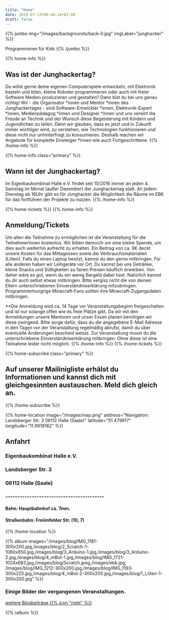 ```yaml
---
title: "Home"
date: 2019-07-13T00:49:18+02:00
draft: false
---
```


{{% jumbo img="/images/backgrounds/back-0.jpg" imgLabel="junghacker" %}}

Programmieren für Kids
{{% /jumbo %}}

 
 
{{% home-info %}}
## Was ist der Junghackertag?

Du willst gerne deine eigenen Computerspiele entwickeln, mit Elektronik basteln und löten, kleine Roboter programmieren oder auch mit freier Software Medien produzieren und gestalten? Dann bist du bei uns genau richtig! Wir - die Organisator *innen und Mentor *innen des Junghackertages - sind Software-Entwickler *innen, Elektronik-Expert *innen, Medienpädagog *innen und Designer *innen und uns vereint die Freude an Technik und der Wunsch diese Begeisterung mit Kindern und Jugendlichen zu teilen. Denn wir glauben, dass es jetzt und in Zukunft immer wichtiger wird, zu verstehen, wie Technologien funktionieren und diese nicht nur unhinterfragt zu konsumieren. Deshalb machen wir Angebote für komplette Einsteiger *innen wie auch Fortgeschrittene.
{{% /home-info %}}

{{% home-info class="primary" %}}
## Wann ist der Junghackertag?
Im Eigenbaukombinat Halle e.V. findet seit 10/2016 immer an jeden 4. Samstag im Monat (außer Dezember) der Junghackertag statt. An jedem Dienstag ab 16Uhr gibt es für Junghacker die Möglichkeit die Räume im EBK für das fortführen der Projekte zu nutzen.
{{% /home-info %}}
 
{{% home-tickets %}}
{{% home-info %}}



## Anmeldung/Tickets

Um allen die Teilnahme zu ermöglichen ist die Veranstaltung für die TeilnehmerInnen kostenlos. Wir bitten dennoch um eine kleine Spende, um dies auch weiterhin aufrecht zu erhalten. Ein Beitrag von ca. 8€ deckt unsere Kosten für das Mittagessen sowie die Verbrauchsmaterialien (Löten). Falls du einen Laptop besitzt, kannst du den gerne mitbringen. Für alle anderen haben wir Leihgeräte vor Ort. Du kannst bei uns Getränke, kleine Snacks und Süßigkeiten zu fairen Preisen käuflich erwerben. Von daher wäre es gut, wenn du ein wenig Bargeld dabei hast. Natürlich kannst du dir auch selbst etwas mitbringen. Bitte vergiss nicht die von deinen Eltern unterschriebenen Einverständniserklärung mitzubringen. Programmierhungrige Minecraft-Fans sollten ihre Minecraft-Zugangsdaten mitbringen.

\**Die Anmeldung wird ca. 14 Tage vor Veranstaltungsbeginn freigeschalten und ist nur solange offen wie es freie Plätze gibt. Da wir mit den Anmeldungen unsere Mentoren und unser Essen planen benötigen wir diese zwingend.
Bitte sorge dafür, dass du die angegebene E-Mail Adresse in den Tagen vor der Veranstaltung regelmäßig abrufst, damit du über eventuelle Änderungen bescheid weisst.
Zur Veranstaltung musst du die unterschriebene Einverständniserklärung mitbringen. Ohne diese ist eine Teilnahme leider nicht möglich.
{{% /home-info %}}
{{% /home-tickets %}}

 
 
  
{{% home-subscribe  class="primary" %}}

## Auf unserer Mailinigliste erhälst du Informationen und kannst dich mit gleichgesinnten austauschen. Meld dich gleich an.

{{% /home-subscribe %}} 

 
 

{{% home-location
    image="/images/map.png"
    address="Navigation: Landsberger Str. 3 06112 Halle (Saale)"
    latitude="51.479917"
    longitude="11.9919162" %}}

## Anfahrt
### Eigenbaukombinat Halle e.V. 
### Landsberger Str. 3
### 06112 Halle (Saale)
### -----------------------------------------
#### Bahn:  Hauptbahnhof ca. 7min.
#### Straßenbahn: Freiimfelder Str. (10, 7)
{{% /home-location %}}

  
 

{{% album images="/images/blog/IMG_1181-300x200.jpg,/images/blog/2_Scratch-1-1060x650.jpg,/images/blog/3_Arduino-1.jpg,/images/blog/3_Arduino-2.jpg,/images/blog/4_mBot-1.jpg,/images/blog/IMG_1721-1024x683.jpg,/images/blog/Scratch.jpeg,/images/ebk.jpg, /images/blog/IMG_1212-300x200.jpg,/images/blog/IMG_1193-300x225.jpg,/images/blog/4_mBot-2-300x200.jpg,/images/blog/1_Löten-1-300x200.jpg" %}}

### Einige Bilder der vergangenen Veranstaltungen.

<a class="btn primary" target="_blank" rel="noopener" href="/blog">
    weitere Blogbeiträge
    {{% icon "right" %}}
</a>

{{% /album  %}}



